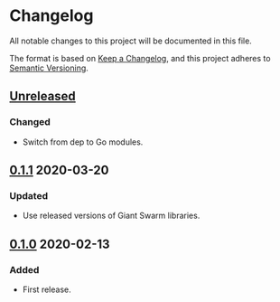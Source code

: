 # Changelog

All notable changes to this project will be documented in this file.

The format is based on [Keep a Changelog](https://keepachangelog.com/en/1.0.0/),
and this project adheres to [Semantic Versioning](https://semver.org/spec/v2.0.0.html).



## [Unreleased]

### Changed

- Switch from dep to Go modules.



## [0.1.1] 2020-03-20

### Updated

- Use released versions of Giant Swarm libraries.



## [0.1.0] 2020-02-13

### Added

- First release.



[Unreleased]: https://github.com/giantswarm/microkit/compare/v0.1.1...HEAD
[0.1.1]: https://github.com/giantswarm/microkit/releases/tag/v0.1.0...v0.1.1
[0.1.0]: https://github.com/giantswarm/microkit/releases/tag/v0.1.0
